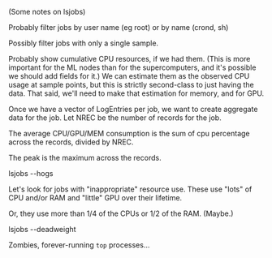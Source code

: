 (Some notes on lsjobs)


Probably filter jobs by user name (eg root) or by name (crond, sh)


Possibly filter jobs with only a single sample.


Probably show cumulative CPU resources, if we had them.  (This is more
important for the ML nodes than for the supercomputers, and it's
possible we should add fields for it.)  We can estimate them as the
observed CPU usage at sample points, but this is strictly second-class
to just having the data.  That said, we'll need to make that
estimation for memory, and for GPU.



Once we have a vector of LogEntries per job, we want to create
aggregate data for the job.  Let NREC be the number of records for the
job.

The average CPU/GPU/MEM consumption is the sum of cpu percentage
across the records, divided by NREC.

The peak is the maximum across the records.


lsjobs --hogs

Let's look for jobs with "inappropriate" resource use.  These use
"lots" of CPU and/or RAM and "little" GPU over their lifetime.

Or, they use more than 1/4 of the CPUs or 1/2 of the RAM.  (Maybe.)


lsjobs --deadweight

Zombies, forever-running `top` processes...

